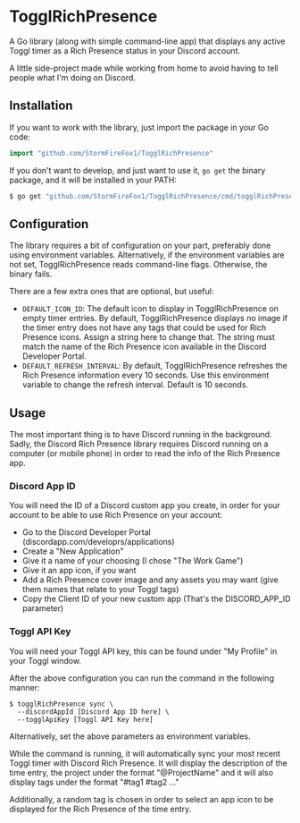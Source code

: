 # TogglRichPresence

A Go library (along with simple command-line app) that displays any active Toggl
timer as a Rich Presence status in your Discord account.

A little side-project made while working from home to avoid having to tell
people what I'm doing on Discord.

## Installation

If you want to work with the library, just import the package in your Go code:

```go
import "github.com/StormFireFox1/TogglRichPresence"
```

If you don't want to develop, and just want to use it, `go get` the binary
package, and it will be installed in your PATH:
```bash
$ go get "github.com/StormFireFox1/TogglRichPresence/cmd/togglRichPresence"
```

## Configuration

The library requires a bit of configuration on your part, preferably done using
environment variables. Alternatively, if the environment variables are not set,
TogglRichPresence reads command-line flags. Otherwise, the binary fails.

There are a few extra ones that are optional, but useful:
- `DEFAULT_ICON_ID`: The default icon to display in TogglRichPresence on empty
  timer entries. By default, TogglRichPresence displays no image if the timer
  entry does not have any tags that could be used for Rich Presence icons.
  Assign a string here to change that. The string must match the name of the
  Rich Presence icon available in the Discord Developer Portal.
- `DEFAULT_REFRESH_INTERVAL`: By default, TogglRichPresence refreshes the Rich
  Presence information every 10 seconds. Use this environment variable to change
  the refresh interval. Default is 10 seconds.

## Usage

The most important thing is to have Discord running in the background. Sadly,
the Discord Rich Presence library requires Discord running on a computer (or
mobile phone) in order to read the info of the Rich Presence app.

### Discord App ID
You will need the ID of a Discord custom app you create, in order for your
account to be able to use Rich Presence on your account:

- Go to the Discord Developer Portal (discordapp.com/developrs/applications)
- Create a "New Application"
- Give it a name of your choosing (I chose "The Work Game")
- Give it an app icon, if you want
- Add a Rich Presence cover image and any assets you may want (give them names
  that relate to your Toggl tags)
- Copy the Client ID of your new custom app (That's the DISCORD_APP_ID parameter)

### Toggl API Key
You will need your Toggl API key, this can be found under "My Profile" in your
Toggl window.

After the above configuration you can run the command in the following manner:
```shelll
$ togglRichPresence sync \
  --discordAppId [Discord App ID here] \
  --togglApiKey [Toggl API Key here]
```

Alternatively, set the above parameters as environment variables.

While the command is running, it will automatically sync your most recent Toggl
timer with Discord Rich Presence. It will display the description of the time
entry, the project under the format "@ProjectName" and it will also display tags
under the format "#tag1 #tag2 ..."

Additionally, a random tag is chosen in order to select an app icon to be
displayed for the Rich Presence of the time entry.
